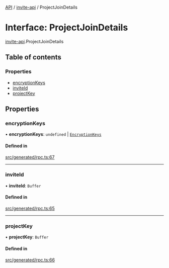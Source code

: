 [API](../README.md) / [invite-api](../modules/invite_api.md) / ProjectJoinDetails

# Interface: ProjectJoinDetails

[invite-api](../modules/invite_api.md).ProjectJoinDetails

## Table of contents

### Properties

- [encryptionKeys](invite_api.ProjectJoinDetails.md#encryptionkeys)
- [inviteId](invite_api.ProjectJoinDetails.md#inviteid)
- [projectKey](invite_api.ProjectJoinDetails.md#projectkey)

## Properties

### encryptionKeys

• **encryptionKeys**: `undefined` \| [`EncryptionKeys`](generated_keys.EncryptionKeys.md)

#### Defined in

[src/generated/rpc.ts:67](https://github.com/digidem/mapeo-core-next/blob/53dc843a45bb963f7a880f5f7973107d5b1fb99c/src/generated/rpc.ts#L67)

___

### inviteId

• **inviteId**: `Buffer`

#### Defined in

[src/generated/rpc.ts:65](https://github.com/digidem/mapeo-core-next/blob/53dc843a45bb963f7a880f5f7973107d5b1fb99c/src/generated/rpc.ts#L65)

___

### projectKey

• **projectKey**: `Buffer`

#### Defined in

[src/generated/rpc.ts:66](https://github.com/digidem/mapeo-core-next/blob/53dc843a45bb963f7a880f5f7973107d5b1fb99c/src/generated/rpc.ts#L66)
